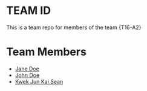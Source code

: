 # TEAM ID
This is a team repo for members of the team {T16-A2}

# Team Members
* [Jane Doe](members/janeDoe.md)
* [John Doe](members/johnDoe.md)
* [Kwek Jun Kai Sean](members/kwekJunKaiSean.md)
